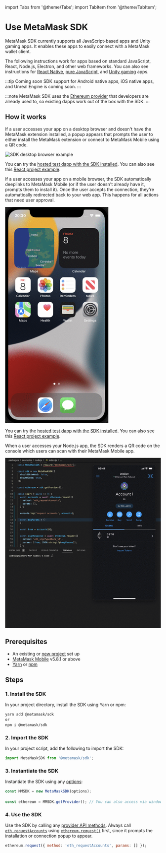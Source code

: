 import Tabs from '@theme/Tabs';
import TabItem from '@theme/TabItem';

# Use MetaMask SDK

MetaMask SDK currently supports all JavaScript-based apps and Unity gaming apps.
It enables these apps to easily connect with a MetaMask wallet client.

The following instructions work for apps based on standard JavaScript, React, Node.js, Electron, and
other web frameworks.
You can also see instructions for [React Native](react-native.md), [pure JavaScript](pure-js.md),
and [Unity gaming](unity.md) apps.

:::tip Coming soon
SDK support for Android native apps, iOS native apps, and Unreal Engine is coming soon.
:::

:::note
MetaMask SDK uses the [Ethereum provider](../../reference/provider-api.md) that developers are
already used to, so existing dapps work out of the box with the SDK.
:::

## How it works

<Tabs>
<TabItem value="desktop" label="Desktop browser">

If a user accesses your app on a desktop browser and doesn't have the MetaMask extension installed,
a popup appears that prompts the user to either install the MetaMask extension or connect to
MetaMask Mobile using a QR code.

![SDK desktop browser example](../../assets/sdk-desktop-browser.gif)

You can try the
[hosted test dapp with the SDK installed](https://c0f4f41c-2f55-4863-921b-sdk-docs.github.io/test-dapp-2/).
You can also see this
[React project example](https://github.com/MetaMask/examples/tree/main/metamask-with/metamask-sdk-create-react-app).

</TabItem>
<TabItem value="mobile" label="Mobile browser">

If a user accesses your app on a mobile browser, the SDK automatically deeplinks to MetaMask Mobile
(or if the user doesn't already have it, prompts them to install it).
Once the user accepts the connection, they're automatically redirected back to your web app.
This happens for all actions that need user approval.

<p align="center">

![SDK mobile browser example](../../assets/sdk-mobile-browser.gif)

</p>

You can try the
[hosted test dapp with the SDK installed](https://c0f4f41c-2f55-4863-921b-sdk-docs.github.io/test-dapp-2/).
You can also see this
[React project example](https://github.com/MetaMask/examples/tree/main/metamask-with/metamask-sdk-create-react-app).

</TabItem>
<TabItem value="nodejs" label="Node.js">

When a user accesses your Node.js app, the SDK renders a QR code on the console which users can scan
with their MetaMask Mobile app.

<p align="center">

![SDK Node.js example](../../assets/sdk-nodejs.gif)

</p>

</TabItem>
</Tabs>

## Prerequisites

- An existing or [new project](../../get-started/set-up-dev-environment.md) set up
- [MetaMask Mobile](https://github.com/MetaMask/metamask-mobile) v5.8.1 or above
- [Yarn](https://yarnpkg.com/getting-started/install) or
  [npm](https://docs.npmjs.com/downloading-and-installing-node-js-and-npm)

## Steps

### 1. Install the SDK

In your project directory, install the SDK using Yarn or npm:

```bash
yarn add @metamask/sdk
or
npm i @metamask/sdk
```

### 2. Import the SDK

In your project script, add the following to import the SDK:

```javascript
import MetaMaskSDK from '@metamask/sdk';
```

### 3. Instantiate the SDK

Instantiate the SDK using any [options](../../reference/sdk-js-options.md):

```javascript
const MMSDK = new MetaMaskSDK(options);

const ethereum = MMSDK.getProvider(); // You can also access via window.ethereum
```

### 4. Use the SDK

Use the SDK by calling any [provider API methods](../../reference/provider-api.md).
Always call [`eth_requestAccounts`](../../reference/rpc-api.md#eth_requestaccounts) using
[`ethereum.request()`](../../reference/provider-api.md#ethereumrequestargs) first, since it prompts
the installation or connection popup to appear.

```javascript
ethereum.request({ method: 'eth_requestAccounts', params: [] });
```
